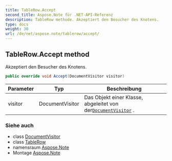 ```yaml
---
title: TableRow.Accept
second_title: Aspose.Note für .NET-API-Referenz
description: TableRow methode. Akzeptiert den Besucher des Knotens.
type: docs
weight: 30
url: /de/net/aspose.note/tablerow/accept/
---
```

## TableRow.Accept method

Akzeptiert den Besucher des Knotens.

```csharp
public override void Accept(DocumentVisitor visitor)
```

| Parameter | Typ | Beschreibung |
| --- | --- | --- |
| visitor | DocumentVisitor | Das Objekt einer Klasse, abgeleitet von der[`DocumentVisitor`](../../documentvisitor/) . |

### Siehe auch

* class [DocumentVisitor](../../documentvisitor/)
* class [TableRow](../)
* namensraum [Aspose.Note](../../tablerow/)
* Montage [Aspose.Note](../../../)


